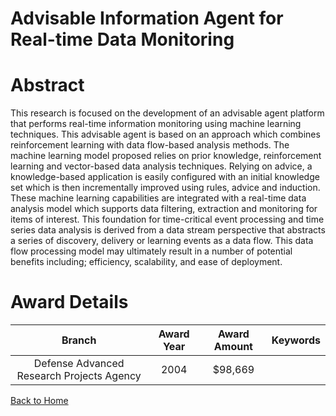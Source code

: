 
Advisable Information Agent for Real-time Data Monitoring
=========================================================

# Abstract


This research is focused on the development of an advisable agent platform that performs real-time information monitoring using machine learning techniques. This advisable agent is based on an approach which combines reinforcement learning with data flow-based analysis methods. The machine learning model proposed relies on prior knowledge, reinforcement learning and vector-based data analysis techniques. Relying on advice, a knowledge-based application is easily configured with an initial knowledge set which is then incrementally improved using rules, advice and induction.  These machine learning capabilities are integrated with a real-time data analysis model which supports data filtering, extraction and monitoring for items of interest.  This foundation for time-critical event processing and time series data analysis is derived from a data stream perspective that abstracts a series of discovery, delivery or learning events as a data flow.  This data flow processing model may ultimately result in a number of potential benefits including; efficiency, scalability, and ease of deployment.  

# Award Details

|Branch|Award Year|Award Amount|Keywords|
| :---: | :---: | :---: | :---: |
|Defense Advanced Research Projects Agency|2004|$98,669||
  
  


[Back to Home](https://github.com/chrischow/dod_sbir_awards/Reports/JT/#61)